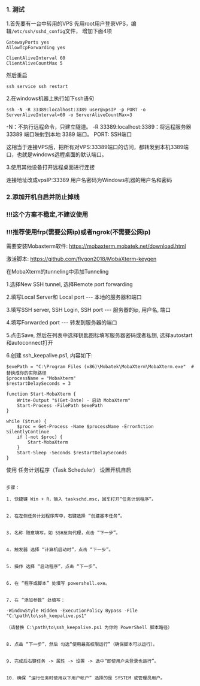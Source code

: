 ### 1. 测试
1.首先要有一台中转用的VPS
先用root用户登录VPS，编辑`/etc/ssh/sshd_config`文件，
增加下面4项
```
GatewayPorts yes 
AllowTcpForwarding yes

ClientAliveInterval 60
ClientAliveCountMax 5
```
然后重启
```
ssh service ssh restart
```
2.在windows机器上执行如下ssh语句
``` 
ssh -N -R 33389:localhost:3389 user@vpsIP -p PORT -o ServerAliveInterval=60 -o ServerAliveCountMax=3
```

-N：不执行远程命令，只建立隧道。
-R 33389:localhost:3389：将远程服务器 33389 端口映射到本地 3389 端口。
PORT: SSH端口

这相当于连接VPS后，把所有对VPS:33389端口的访问，都转发到本机3389端口，也就是windows远程桌面的默认端口。

3.使用其他设备打开远程桌面进行连接

连接地址改成vpsIP:33389
用户名密码为Windows机器的用户名和密码


### 2.添加开机自启并防止掉线

### !!!这个方案不稳定,不建议使用

### !!!推荐使用frp(需要公网ip)或者ngrok(不需要公网ip)


需要安装Mobaxterm软件: 
https://mobaxterm.mobatek.net/download.html

激活脚本:
https://github.com/flygon2018/MobaXterm-keygen


在MobaXterm的tunneling中添加Tunneling

1.选择New SSH tunnel, 选择Remote port forwarding

2.填写Local Server和 Local port --- 本地的服务器和端口

3.填写SSH server, SSH Login, SSH port --- 服务器的ip, 用户名, 端口

4.填写Forwarded port --- 转发到服务器的端口

5.点击Save, 然后在列表中选择钥匙图标填写服务器密码或者私钥, 选择autostart和autoconnect打开

6.创建 ssh_keepalive.ps1, 内容如下:
```
$exePath = "C:\Program Files (x86)\Mobatek\MobaXterm\MobaXterm.exe"  # 替换成你的实际路径
$processName = "MobaXterm"
$restartDelaySeconds = 3

function Start-MobaXterm {
    Write-Output "$(Get-Date) - 启动 MobaXterm"
    Start-Process -FilePath $exePath
}

while ($true) {
    $proc = Get-Process -Name $processName -ErrorAction SilentlyContinue
    if (-not $proc) {
        Start-MobaXterm
    }
    Start-Sleep -Seconds $restartDelaySeconds
}

```

使用 任务计划程序（Task Scheduler） 设置开机自启

```

步骤：

1. 快捷键 Win + R，输入 taskschd.msc，回车打开“任务计划程序”。


2. 在左侧任务计划程序库中，右键选择 “创建基本任务”。


3. 名称 随意填写，如 SSH反向代理，点击 “下一步”。


4. 触发器 选择 “计算机启动时”，点击 “下一步”。


5. 操作 选择 “启动程序”，点击 “下一步”。


6. 在 “程序或脚本” 处填写 powershell.exe。


7. 在 “添加参数” 处填写：

-WindowStyle Hidden -ExecutionPolicy Bypass -File "C:\path\to\ssh_keepalive.ps1"

（请替换 C:\path\to\ssh_keepalive.ps1 为你的 PowerShell 脚本路径）


8. 点击 “下一步”，然后 勾选“使用最高权限运行”（确保脚本可以运行）。


9. 完成后右键任务 -> 属性 -> 设置 -> 选中“即使用户未登录也运行”。


10. 确保 “运行任务时使用以下用户帐户” 选择的是 SYSTEM 或管理员用户。
```
